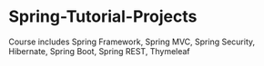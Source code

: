 # Spring-Tutorial-Projects
Course includes Spring Framework, Spring MVC, Spring Security, Hibernate, Spring Boot, Spring REST, Thymeleaf
